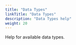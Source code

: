 ```yaml
---
title: "Data Types"
linkTitle: "Data Types"
description: "Data Types help"
weight: 20
---
```


Help for available data types.
